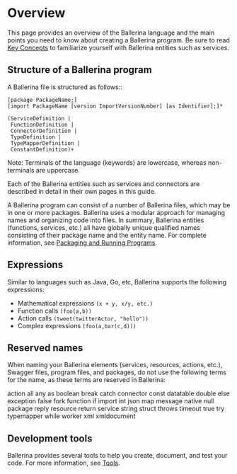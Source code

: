 # Overview

This page provides an overview of the Ballerina language and the main points you need to know about creating a Ballerina program. Be sure to read [Key Concepts](../key-concepts.md) to familiarize yourself with Ballerina entities such as services.

## Structure of a Ballerina program

A Ballerina file is structured as follows::

```
[package PackageName;]
[import PackageName [version ImportVersionNumber] [as Identifier];]*

(ServiceDefinition |
 FunctionDefinition |
 ConnectorDefinition |
 TypeDefinition |
 TypeMapperDefinition |
 ConstantDefinition)+
```

Note: Terminals of the language (keywords) are lowercase, whereas non-terminals are uppercase.

Each of the Ballerina entities such as services and connectors are described in detail in their own pages in this guide.

A Ballerina program can consist of a number of Ballerina files, which may be in one or more packages. Ballerina uses a modular approach for managing names and organizing code into files. In summary, Ballerina entities (functions, services, etc.) all have globally unique qualified names consisting of their package name and the entity name. For complete information, see [Packaging and Running Programs](packaging.md).

## Expressions
Similar to languages such as Java, Go, etc, Ballerina supports the following expressions: 

* Mathematical expressions `(x + y, x/y, etc.)`
* Function calls `(foo(a,b))`
* Action calls `(tweet(twitterActor, "hello"))`
* Complex expressions `(foo(a,bar(c,d)))`

## Reserved names

When naming your Ballerina elements (services, resources, actions, etc.), Swagger files, program files, and packages, do not use the following terms for the name, as these terms are reserved in Ballerina:

action
all
any
as
boolean
break
catch
connector
const
datatable
double
else
exception
false
fork
function
if
import
int 
json
map
message
native
null
package
reply
resource
return
service
string
struct
throws
timeout
true
try
typemapper
while
worker
xml
xmldocument

## Development tools

Ballerina provides several tools to help you create, document, and test your code. For more information, see [Tools](../tools.md).
